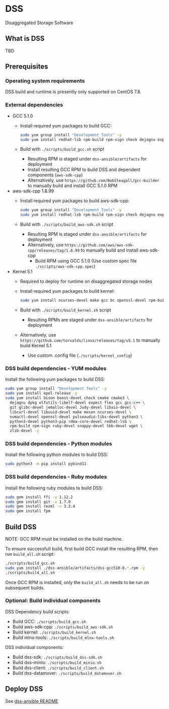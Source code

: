 # DSS

Disaggregated Storage Software

## What is DSS

TBD

## Prerequisites

### Operating system requirements

DSS build and runtime is presently only supported on CentOS 7.8.

### External dependencies

* GCC 5.1.0
  * Install required yum packages to build GCC:

    ```bash
    sudo yum group install "Development Tools" -y
    sudo yum install redhat-lsb rpm-build rpm-sign check dejagnu expect -y
    ```

  * Build with `./scripts/build_gcc.sh` script
    * Resulting RPM is staged under `dss-ansible/artifacts` for deployment
    * Install resulting GCC RPM to build DSS and dependent components (`aws-sdk-cpp`)
    * Alternatively, use `https://github.com/BobSteagall/gcc-builder` to manually build and install GCC 5.1.0 RPM
* aws-sdk-cpp 1.8.99
  * Install required yum packages to build aws-sdk-cpp:

    ```bash
    sudo yum group install "Development Tools" -y
    sudo yum install redhat-lsb rpm-build rpm-sign check dejagnu expect -y
    ```

  * Build with `./scripts/build_aws-sdk.sh` script
    * Resulting RPM is staged under `dss-ansible/artifacts` for deployment
    * Alternatively, use `https://github.com/aws/aws-sdk-cpp/releases/tag/1.8.99` to manually build and install aws-sdk-cpp
      * Build RPM using GCC 5.1.0 (Use custom spec file `./scripts/aws-sdk-cpp.spec`)
* Kernel 5.1
  * Required to deploy for runtime on disaggregated storage nodes
  * Install required yum packages to build kernel:

    ```bash
    sudo yum install ncurses-devel make gcc bc openssl-devel rpm-build flex bison elfutils-libelf-devel -y
    ```

  * Build with `./scripts/build_kernel.sh` script
    * Resulting RPMs are staged under `dss-ansible/artifacts` for deployment
  * Alternatively, use `https://github.com/torvalds/linux/releases/tag/v5.1` to manually build Kernel 5.1
    * Use custom .config file (`./scripts/kernel_config`)

### DSS build dependencies - YUM modules

Install the following yum packages to build DSS:

```bash
sudo yum group install "Development Tools" -y
sudo yum install epel-release -y
sudo yum install bison boost-devel check cmake cmake3 \
  dejagnu dpkg elfutils-libelf-devel expect flex gcc gcc-c++ \
  git glibc-devel jemalloc-devel Judy-devel libaio-devel \
  libcurl-devel libuuid-devel make meson ncurses-devel \
  numactl-devel openssl-devel pulseaudio-libs-devel python3 \
  python3-devel python3-pip rdma-core-devel redhat-lsb \
  rpm-build rpm-sign ruby-devel snappy-devel tbb-devel wget \
  zlib-devel -y
```

### DSS build dependencies - Python modules

Install the following python modules to build DSS:

```bash
sudo python3 -m pip install pybind11
```

### DSS build dependencies - Ruby modules

Install the following ruby modules to build DSS:

```bash
sudo gem install ffi -v 1.12.2
sudo gem install git -v 1.7.0
sudo gem install rexml -v 3.2.4
sudo gem install fpm
```

## Build DSS

NOTE: GCC RPM must be installed on the build machine.

To ensure successfull build, first build GCC install the resulting RPM, then run `build_all.sh` script:

```bash
./scripts/build_gcc.sh
sudo yum install ./dss-ansible/artifacts/dss-gcc510-0.*.rpm -y
./scripts/build_all.sh
```

Once GCC RPM is installed, only the `build_all.sh` needs to be run on subsequent builds.

### Optional: Build individual components

DSS Dependency build scripts:

* Build GCC: `./scripts/build_gcc.sh`
* Build aws-sdk-cpp: `./scripts/build_aws-sdk.sh`
* Build kernel: `./scripts/build_kernel.sh`
* Build mlnx-tools: `./scripts/build_mlnx-tools.sh`

DSS individual components:

* Build dss-sdk: `./scripts/build_dss-sdk.sh`
* Build dss-minio: `./scripts/build_minio.sh`
* Build dss-client: `./scripts/build_client.sh`
* Build dss-datamover: `./scripts/build_datamover.sh`

## Deploy DSS

See [dss-ansible README](https://github.com/OpenMPDK/dss-ansible/blob/master/README.md)
